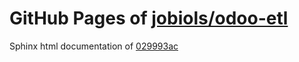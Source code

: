 GitHub Pages of [jobiols/odoo-etl](https://github.com/jobiols/odoo-etl.git)
===
Sphinx html documentation of [029993ac](https://github.com/jobiols/odoo-etl/tree/029993ac2d4d47d44f13cb4daf2aed1caa2b680c)
